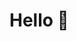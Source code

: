 # Hello 👋

<!--
**shashankchauhan1/shashankchauhan1** is a ✨ _special_ ✨ repository because its `README.md` (this file) appears on your GitHub profile.

Here are some ideas to get you started:

- 🔭 I’m currently studying at chitkara university.
- 🌱 I’m currently learning C programming.
- 👯 I’m looking to collaborate on ...
- 🤔 I’m looking for help with ...
- 💬 Ask me about anything... (if i know) ? i'll tell : i can't 
- 📫 You can contact me with my instagram id: @shashank_570
- 😄 Pronouns: ...
- ⚡ Fun fact: ...
-->
